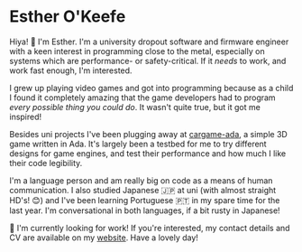 # Esther O'Keefe 

Hiya! 👋 I'm Esther. I'm a university dropout software and 
firmware engineer with a keen interest in programming close to the metal, 
especially on systems which are performance- or safety-critical. 
If it *needs* to work, and work fast enough, I'm interested.

I grew up playing video games and got into programming because as a child 
I found it completely amazing that the game developers had to 
program *every possible thing you could do*. 
It wasn't quite true, but it got me inspired!

Besides uni projects I've been plugging away at [cargame-ada](https://github.com/esthermations/cargame-ada),
a simple 3D game written in Ada. It's largely been a testbed for me to try 
different designs for game engines, and test their performance and how much 
I like their code legibility.

I'm a language person and am really big on code as a means of human
communication. I also studied Japanese 🇯🇵 at uni (with almost straight HD's! 😊) 
and I've been learning Portuguese 🇵🇹 in my spare time for the last year. 
I'm conversational in both languages, if a bit rusty in Japanese!

🧳 I'm currently looking for work! If you're interested, my contact 
details and CV are available on my [website](https://esther.okeefe.lgbt). 
Have a lovely day!

